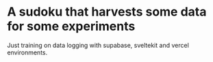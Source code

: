 # A sudoku that harvests some data for some experiments
Just training on data logging with supabase, sveltekit and vercel environments.
